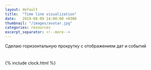```yaml
---
layout: default
title:  "Time line visualization"
date:   2019-08-09 14:00:00 +0300
thumbnail: "/images/avatar.jpg"
categories: resources
excerpt_separator: <!--more-->
---
```


<p class="hide">Сделаю горизонтальную прокрутку с отображением дат и событий </p>

<!--more-->


<h1 id="counters"></h1>
{% include clock.html %}
